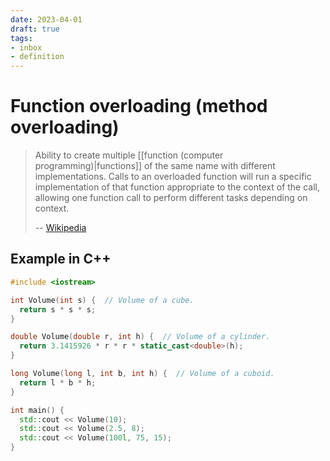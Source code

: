 ```yaml
---
date: 2023-04-01
draft: true
tags:
- inbox
- definition
---
```


# Function overloading (method overloading)

> Ability to create multiple
> [[function (computer programming)|functions]] of the same name
> with different implementations. Calls to an overloaded function will run a
> specific implementation of that function appropriate to the context of the
> call, allowing one function call to perform different tasks depending on
> context.
>
> -- [Wikipedia](https://en.wikipedia.org/wiki/Function_overloading)

## Example in C++

```cpp
#include <iostream>

int Volume(int s) {  // Volume of a cube.
  return s * s * s;
}

double Volume(double r, int h) {  // Volume of a cylinder.
  return 3.1415926 * r * r * static_cast<double>(h);
}

long Volume(long l, int b, int h) {  // Volume of a cuboid.
  return l * b * h;
}

int main() {
  std::cout << Volume(10);
  std::cout << Volume(2.5, 8);
  std::cout << Volume(100l, 75, 15);
}
```